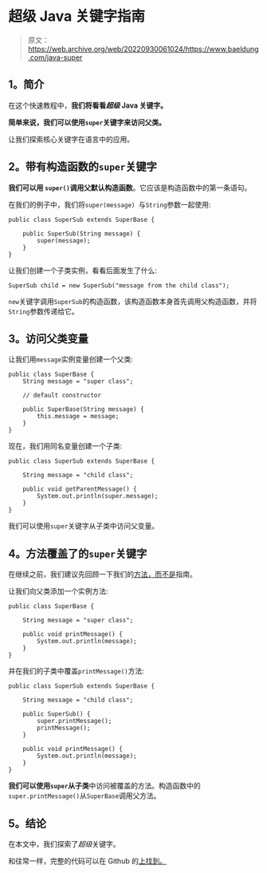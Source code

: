 # 超级 Java 关键字指南

> 原文：<https://web.archive.org/web/20220930061024/https://www.baeldung.com/java-super>

## **1。简介**

在这个快速教程中，**我们将看看*超级* Java 关键字。**

**简单来说，我们可以使用`super`关键字来访问父类。**

让我们探索核心关键字在语言中的应用。

## **2。带有构造函数**的`super`关键字

**我们可以用 `super()`调用父默认构造函数**。它应该是构造函数中的第一条语句。

在我们的例子中，我们将`super(message) `与`String`参数一起使用:

```
public class SuperSub extends SuperBase {

    public SuperSub(String message) {
        super(message);
    }
}
```

让我们创建一个子类实例，看看后面发生了什么:

```
SuperSub child = new SuperSub("message from the child class");
```

`new`关键字调用`SuperSub`的构造函数，该构造函数本身首先调用父构造函数，并将`String`参数传递给它。

## **3。访问父类变量**

让我们用`message`实例变量创建一个父类:

```
public class SuperBase {
    String message = "super class";

    // default constructor

    public SuperBase(String message) {
        this.message = message;
    }
}
```

现在，我们用同名变量创建一个子类:

```
public class SuperSub extends SuperBase {

    String message = "child class";

    public void getParentMessage() {
        System.out.println(super.message);
    }
}
```

我们可以使用`super`关键字从子类中访问父变量。

## **4。方法覆盖了**的`super`关键字

在继续之前，我们建议先回顾一下我们的[方法，而不是](/web/20221004023336/https://www.baeldung.com/java-method-overload-override)指南。

让我们向父类添加一个实例方法:

```
public class SuperBase {

    String message = "super class";

    public void printMessage() {
        System.out.println(message);
    }
}
```

并在我们的子类中覆盖`printMessage()`方法:

```
public class SuperSub extends SuperBase {

    String message = "child class";

    public SuperSub() {
        super.printMessage();
        printMessage();
    }

    public void printMessage() {
        System.out.println(message);
    }
}
```

**我们可以使用`super`从子类**中访问被覆盖的方法。构造函数中的`super.printMessage()`从`SuperBase`调用父方法。

## **5。结论**

在本文中，我们探索了*超级*关键字。

和往常一样，完整的代码可以在 Github 的[上找到。](https://web.archive.org/web/20221004023336/https://github.com/eugenp/tutorials/tree/master/core-java-modules/core-java-lang-oop-inheritance)